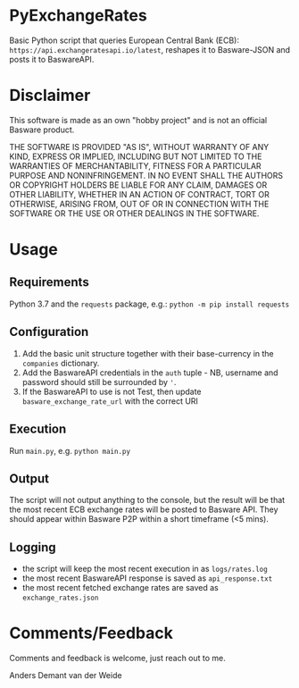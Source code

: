 # PyExchangeRates
Basic Python script that queries European Central Bank (ECB): `https://api.exchangeratesapi.io/latest`, reshapes it to Basware-JSON and posts it to BaswareAPI.


# Disclaimer
This software is made as an own "hobby project" and is not an official Basware product.

THE SOFTWARE IS PROVIDED "AS IS", WITHOUT WARRANTY OF ANY KIND, EXPRESS OR
IMPLIED, INCLUDING BUT NOT LIMITED TO THE WARRANTIES OF MERCHANTABILITY,
FITNESS FOR A PARTICULAR PURPOSE AND NONINFRINGEMENT. IN NO EVENT SHALL THE
AUTHORS OR COPYRIGHT HOLDERS BE LIABLE FOR ANY CLAIM, DAMAGES OR OTHER
LIABILITY, WHETHER IN AN ACTION OF CONTRACT, TORT OR OTHERWISE, ARISING FROM,
OUT OF OR IN CONNECTION WITH THE SOFTWARE OR THE USE OR OTHER DEALINGS IN THE
SOFTWARE.


# Usage
## Requirements
Python 3.7 and the `requests` package, e.g.:
```python -m pip install requests```


## Configuration
1. Add the basic unit structure together with their base-currency in the `companies` dictionary.
1. Add the BaswareAPI credentials in the `auth` tuple - NB, username and password should still be surrounded by `'`.
1. If the BaswareAPI to use is not Test, then update `basware_exchange_rate_url` with the correct URI


## Execution
Run `main.py`, e.g. `python main.py`


## Output
The script will not output anything to the console, but the result will be that the most recent ECB exchange rates will be posted to Basware API.
They should appear within Basware P2P within a short timeframe (<5 mins).


## Logging
- the script will keep the most recent execution in as `logs/rates.log`
- the most recent BaswareAPI response is saved as `api_response.txt`
- the most recent fetched exchange rates are saved as `exchange_rates.json`


# Comments/Feedback
Comments and feedback is welcome, just reach out to me.

Anders Demant van der Weide
